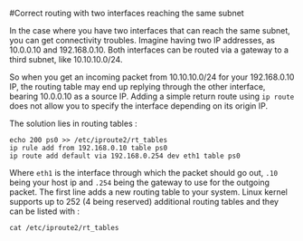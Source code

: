 #Correct routing with two interfaces reaching the same subnet

In the case where you have two interfaces that can reach the same subnet, you can get connectivity troubles.
Imagine having two IP addresses, as 10.0.0.10 and 192.168.0.10. Both interfaces can be routed via a gateway to a third subnet, like 10.10.10.0/24. 

So when you get an incoming packet from 10.10.10.0/24 for your 192.168.0.10 IP, the routing table may end up replying through the other interface, bearing 10.0.0.10 as a source IP.
Adding a simple return route using `ip route` does not allow you to specify the interface depending on its origin IP. 

The solution lies in routing tables : 

```
echo 200 ps0 >> /etc/iproute2/rt_tables
ip rule add from 192.168.0.10 table ps0
ip route add default via 192.168.0.254 dev eth1 table ps0
```

Where `eth1` is the interface through which the packet should go out, `.10` being your host ip and `.254` being the gateway to use for the outgoing packet.
The first line adds a new routing table to your system. Linux kernel supports up to 252 (4 being reserved) additional routing tables and they can be listed with :

```
cat /etc/iproute2/rt_tables
```



